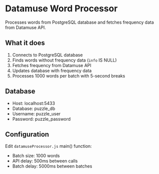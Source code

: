 # Datamuse Word Processor

Processes words from PostgreSQL database and fetches frequency data from Datamuse API.

## What it does

1. Connects to PostgreSQL database
2. Finds words without frequency data (`info` IS NULL)
3. Fetches frequency from Datamuse API
4. Updates database with frequency data
5. Processes 1000 words per batch with 5-second breaks

## Database

- Host: localhost:5433
- Database: puzzle_db
- Username: puzzle_user
- Password: puzzle_password

## Configuration

Edit `datamuseProcessor.js` main() function:
- Batch size: 1000 words
- API delay: 500ms between calls
- Batch delay: 5000ms between batches
